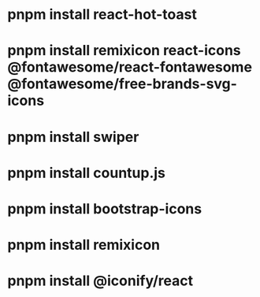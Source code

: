 # pnpm install react-hot-toast
 # pnpm install remixicon react-icons @fontawesome/react-fontawesome @fontawesome/free-brands-svg-icons
 # pnpm install swiper
 # pnpm install countup.js
 # pnpm install bootstrap-icons
 # pnpm install remixicon
 # pnpm install @iconify/react
 
